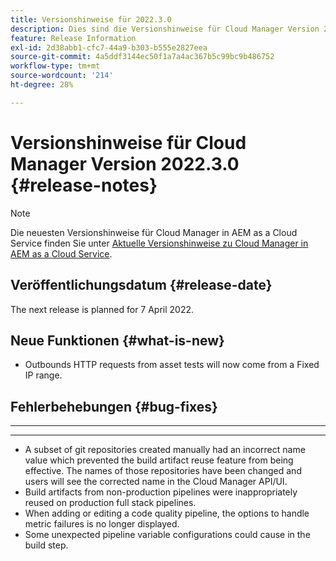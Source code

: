 ```yaml
---
title: Versionshinweise für 2022.3.0
description: Dies sind die Versionshinweise für Cloud Manager Version 2022.3.0.
feature: Release Information
exl-id: 2d38abb1-cfc7-44a9-b303-b555e2827eea
source-git-commit: 4a5ddf3144ec50f1a7a4ac367b5c99bc9b486752
workflow-type: tm+mt
source-wordcount: '214'
ht-degree: 28%

---
```



# Versionshinweise für Cloud Manager Version 2022.3.0 {#release-notes}



>[!NOTE]
>
>Die neuesten Versionshinweise für Cloud Manager in AEM as a Cloud Service finden Sie unter [Aktuelle Versionshinweise zu Cloud Manager in AEM as a Cloud Service](https://experienceleague.adobe.com/docs/experience-manager-cloud-service/content/implementing/using-cloud-manager/release-notes-cloud-manager/release-notes-cm-current.html?lang=de).

## Veröffentlichungsdatum {#release-date}

 The next release is planned for 7 April 2022.

## Neue Funktionen {#what-is-new}

* Outbounds HTTP requests from asset tests will now come from a Fixed IP range.


## Fehlerbehebungen {#bug-fixes}

* ****
* ********
* A subset of git repositories created manually had an incorrect name value which prevented the build artifact reuse feature from being effective. The names of those repositories have been changed and users will see the corrected name in the Cloud Manager API/UI.
* Build artifacts from non-production pipelines were inappropriately reused on production full stack pipelines.
* When adding or editing a code quality pipeline, the options to handle metric failures is no longer displayed.
* Some unexpected pipeline variable configurations could cause in the build step.
